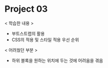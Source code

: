 # Project 03

< 학습한 내용 >
* 부트스트랩의 활용
* CSS의 적용 및 스타일 적용 우선 순위



< 어려웠던 부분 >
* 하위 블록을 원하는 위치에 두는 것에 어려움을 겪음
